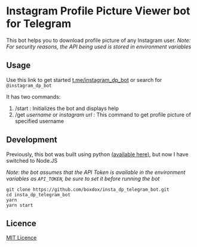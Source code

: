 # Instagram Profile Picture Viewer bot for Telegram
This bot helps you to download profile picture of any Instagram user.
_Note: For security reasons, the API being used is stored in environment variables_

## Usage
Use this link to get started [t.me/instagram_dp_bot](https://t.me/instagram_dp_bot) or search for `@instagram_dp_bot` 

It has two commands:
1. /start : Initializes the bot and displays help
2. /get _username_ or _instagram url_ : This command to get profile picture of specified username

## Development
Previously, this bot was built using python [(available here)](https://github.com/boxdox/insta_dp_telegram_bot/tree/python), but now I have switched to Node.JS

_Note: the bot assumes that the API Token is available in the environment variables as `API_TOKEN`, be sure to set it before running the bot_


```
git clone https://github.com/boxdox/insta_dp_telegram_bot.git
cd insta_dp_telegram_bot
yarn
yarn start
```

## Licence
[MIT Licence](https://boxdox.mit-license.org)
